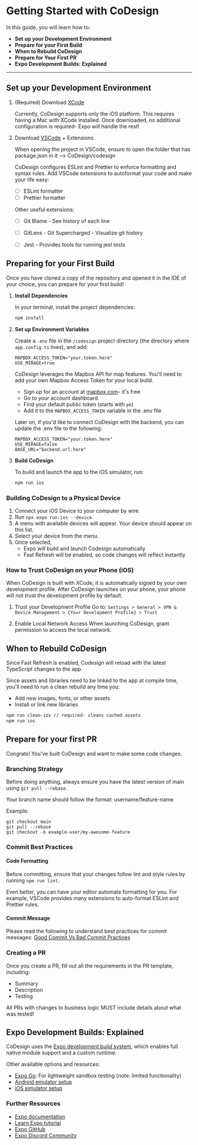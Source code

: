 
# Getting Started with CoDesign

In this guide, you will learn how to:
- **Set up your Development Environment**
- **Prepare for your First Build**
- **When to Rebuild CoDesign**
- **Prepare for Your First PR**
- **Expo Development Builds: Explained**

---

## Set up your Development Environment

1. (Required) Download [XCode](https://developer.apple.com/xcode/)

    Currently, CoDesign supports only the iOS platform. This requires having a Mac with XCode installed. Once downloaded, no additional configuration is required- Expo will handle the rest!


2. Download [VSCode](https://code.visualstudio.com/) + Extensions

    When opening the project in VSCode, ensure to open the folder that has package.json in it --> CoDesign/codesign

    CoDesign configures ESLint and Prettier to enforce formatting and syntax rules. Add VSCode extensions to autoformat your code and make your life easy:
    - [ ] ESLint formatter
    - [ ] Prettier formatter

    Other useful extensions:
    - [ ] Git Blame - See history of each line
    - [ ] GitLens - Git Supercharged - Visualize git history
    - [ ] Jest - Provides tools for running jest tests


## Preparing for your First Build

Once you have cloned a copy of the repository and opened it in the IDE of your choice, you can prepare for your first build!

1. **Install Dependencies**

   In your terminal, install the project dependencies:

   ```bash
   npm install
   ```

2. **Set up Environment Variables**

    Create a `.env` file in the `/codesign` project directory (the directory where `app.config.ts` lives), and add:

    ```
    MAPBOX_ACCESS_TOKEN="your.token.here"
    USE_MIRAGE=true
    ```

    CoDesign leverages the Mapbox API for map features. You'll need to add your own Mapbox Access Token for your local build.

    - Sign up for an account at [mapbox.com](https://www.mapbox.com/)- it's free
    - Go to your account dashboard
    - Find your default public token (starts with `pk`)
    - Add it to the `MAPBOX_ACCESS_TOKEN` variable in the .env file

    Later on, if you'd like to connect CoDesign with the backend, you can update the .env file to the following:
    ```
    MAPBOX_ACCESS_TOKEN="your.token.here"
    USE_MIRAGE=false
    BASE_URL="backend.url.here"
    ```

3. **Build CoDesign**

    To build and launch the app to the iOS simulator, run:

    ```bash
    npm run ios
    ```

### Building CoDesign to a Physical Device
1. Connect your iOS Device to your computer by wire.
2. Run `npx expo run:ios --device`.
3. A menu with available devices will appear. Your device should appear on this list.
4. Select your device from the menu.
5. Once selected,
    - Expo will build and launch Codesign automatically
    - Fast Refresh will be enabled, so code changes will reflect instantly


### How to Trust CoDesign on your Phone (iOS)

When CoDesign is built with XCode, it is automatically signed by your own development profile. After CoDesign launches on your phone, your phone will not trust the development profile by default.


1. Trust your Development Profile
   Go to:
   `Settings > General > VPN & Device Management > {Your Development Profile} > Trust`

2. Enable Local Network Access
   When launching CoDesign, grant permission to access the local network.



## When to Rebuild CoDesign

Since Fast Refresh is enabled, Codesign will reload with the latest TypeScript changes to the app.

Since assets and libraries need to be linked to the app at compile time, you'll need to run a clean rebuild any time you:
- Add new images, fonts, or other assets
- Install or link new libraries


```bash
npm run clean-ios // required- cleans cached assets
npm run ios
```

## Prepare for your first PR
Congrats! You've built CoDesign and want to make some code changes.

### Branching Strategy
Before doing anything, always ensure you have the latest version of main using `git pull --rebase`.

Your branch name should follow the format: username/feature-name

Example:

```
git checkout main
git pull --rebase
git checkout -b example-user/my-awesome-feature
```
### Commit Best Practices
#### Code Formatting
Before committing, ensure that your changes follow lint and style rules by running `npm run lint`.

Even better, you can have your editor automate formatting for you. For example, VSCode provides many extensions to auto-format ESLint and Prettier rules.

#### Commit Message
Please read the following to understand best practices for commit messages:
[Good Commit Vs Bad Commit Practices](https://dev.to/sheraz4194/good-commit-vs-bad-commit-best-practices-for-git-1plc)

### Creating a PR
Once you create a PR, fill out all the requirements in the PR template, including:
- Summary
- Description
- Testing

All PRs with changes to business logic MUST include details about what was tested!

## Expo Development Builds: Explained

CoDesign uses the [Expo development build system](https://docs.expo.dev/develop/development-builds/introduction/), which enables full native module support and a custom runtime.

Other available options and resources:

- [Expo Go](https://expo.dev/go): For lightweight sandbox testing (note: limited functionality)
- [Android emulator setup](https://docs.expo.dev/workflow/android-studio-emulator/)
- [iOS simulator setup](https://docs.expo.dev/workflow/ios-simulator/)

### Further Resources

- [Expo documentation](https://docs.expo.dev/)
- [Learn Expo tutorial](https://docs.expo.dev/tutorial/introduction/)
- [Expo GitHub](https://github.com/expo/expo)
- [Expo Discord Community](https://chat.expo.dev)
